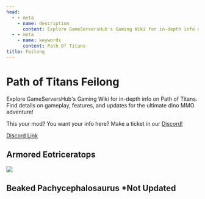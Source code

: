 ```yaml
---
head:
  - - meta
    - name: description
      content: Explore GameServersHub's Gaming Wiki for in-depth info on Path of Titans. Find details on gameplay, features, and updates for the ultimate dino MMO adventure!
  - - meta
    - name: keywords
      content: Path Of Titans
title: Feilong
---
```


# Path of Titans Feilong


Explore GameServersHub's Gaming Wiki for in-depth info on Path of Titans. Find details on gameplay, features, and updates for the ultimate dino MMO adventure! 

This your mod? You want your info here? Make a ticket in our [Discord!](https://discord.gg/gsh)

[Discord Link](https://discord.gg/vkugm46RCR)

## Armored Eotriceratops
<a href='./Path-of-Titans-EoTLC' target='_blank'> <img src='https://web-cdn.alderongames.com/files/1171/conversions/EoThumbnail1-icon.jpg' /> </a>

## Beaked Pachycephalosaurus *Not Updated
